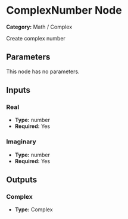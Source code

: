 
# ComplexNumber Node

**Category:** Math / Complex

Create complex number

## Parameters

This node has no parameters.

## Inputs


### Real
- **Type:** number
- **Required:** Yes



### Imaginary
- **Type:** number
- **Required:** Yes



## Outputs


### Complex
- **Type:** Complex




